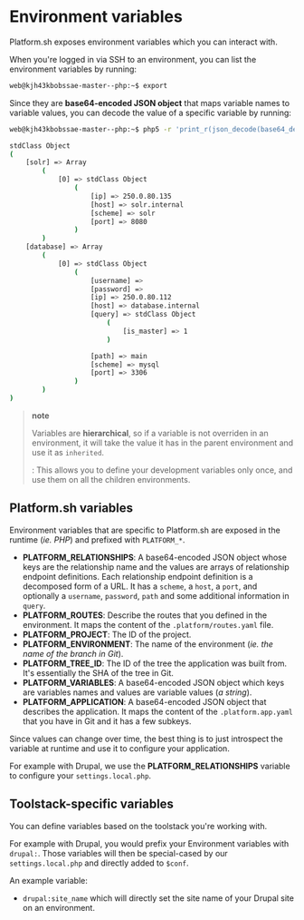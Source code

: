 # Environment variables

Platform.sh exposes environment variables which you can interact with.

When you're logged in via SSH to an environment, you can list the
environment variables by running:

```bash
web@kjh43kbobssae-master--php:~$ export
```

Since they are **base64-encoded JSON object** that maps variable names
to variable values, you can decode the value of a specific variable by
running:

```bash
web@kjh43kbobssae-master--php:~$ php5 -r 'print_r(json_decode(base64_decode(getenv("PLATFORM_RELATIONSHIPS"))));'

stdClass Object
(
    [solr] => Array
        (
            [0] => stdClass Object
                (
                    [ip] => 250.0.80.135
                    [host] => solr.internal
                    [scheme] => solr
                    [port] => 8080
                )
        )
    [database] => Array
        (
            [0] => stdClass Object
                (
                    [username] =>
                    [password] =>
                    [ip] => 250.0.80.112
                    [host] => database.internal
                    [query] => stdClass Object
                        (
                            [is_master] => 1
                        )

                    [path] => main
                    [scheme] => mysql
                    [port] => 3306
                )
        )
)
```

> **note**
>
> Variables are **hierarchical**, so if a variable is not overriden in an environment, it will take the value it has in the parent environment and use it as `inherited`.
>
> :   This allows you to define your development variables only once,
>     and use them on all the children environments.

## Platform.sh variables

Environment variables that are specific to Platform.sh are exposed in
the runtime (*ie. PHP*) and prefixed with `PLATFORM_*`.

-   **PLATFORM\_RELATIONSHIPS**: A base64-encoded JSON object whose keys
    are the relationship name and the values are arrays of relationship
    endpoint definitions. Each relationship endpoint definition is a
    decomposed form of a URL. It has a `scheme`, a `host`, a `port`, and
    optionally a `username`, `password`, `path` and some additional
    information in `query`.
-   **PLATFORM\_ROUTES**: Describe the routes that you defined in the
    environment. It maps the content of the `.platform/routes.yaml`
    file.
-   **PLATFORM\_PROJECT**: The ID of the project.
-   **PLATFORM\_ENVIRONMENT**: The name of the environment (*ie. the
    name of the branch in Git*).
-   **PLATFORM\_TREE\_ID**: The ID of the tree the application was built
    from. It's essentially the SHA of the tree in Git.
-   **PLATFORM\_VARIABLES**: A base64-encoded JSON object which keys are
    variables names and values are variable values (*a string*).
-   **PLATFORM\_APPLICATION**: A base64-encoded JSON object that
    describes the application. It maps the content of the
    `.platform.app.yaml` that you have in Git and it has a few subkeys.

Since values can change over time, the best thing is to just introspect
the variable at runtime and use it to configure your application.

For example with Drupal, we use the **PLATFORM\_RELATIONSHIPS** variable
to configure your `settings.local.php`.

## Toolstack-specific variables

You can define variables based on the toolstack you're working with.

For example with Drupal, you would prefix your Environment variables
with `drupal:`. Those variables will then be special-cased by our
`settings.local.php` and directly added to `$conf`.

An example variable:

-   `drupal:site_name` which will directly set the site name of your
    Drupal site on an environment.

